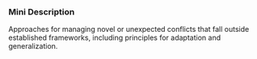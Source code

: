 ### Mini Description

Approaches for managing novel or unexpected conflicts that fall outside established frameworks, including principles for adaptation and generalization.
